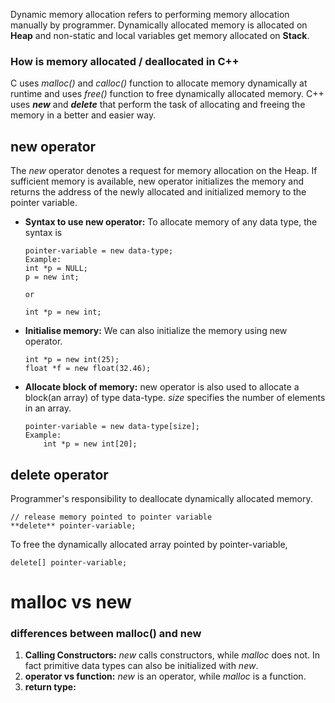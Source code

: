 Dynamic memory allocation refers to performing memory allocation manually by programmer. 
Dynamically allocated memory is allocated on **Heap** and non-static and local variables 
get memory allocated on **Stack**.

### How is memory allocated / deallocated in C++
C uses _malloc()_ and _calloc()_ function to allocate memory dynamically at runtime and 
uses _free()_ function to free dynamically allocated memory.
C++ uses _**new**_ and _**delete**_ that perform the task of allocating and freeing the 
memory in a better and easier way.

## new operator
The _new_ operator denotes a request for memory allocation on the Heap. If sufficient 
memory is available, new operator initializes the memory and returns the address of the 
newly allocated and initialized memory to the pointer variable.
* **Syntax to use new operator:** To allocate memory of any data type, the syntax is
    ```
    pointer-variable = new data-type;
    Example:
    int *p = NULL;
    p = new int;
    
    or

    int *p = new int;
    ```
* **Initialise memory:** We can also initialize the memory using new operator.
    ```
    int *p = new int(25);
    float *f = new float(32.46);
    ```
* **Allocate block of memory:** new operator is also used to allocate a block(an array) 
of type data-type. _size_ specifies the number of elements in an array.
    ```
    pointer-variable = new data-type[size];
    Example:
        int *p = new int[20];
    ```

## delete operator
Programmer's responsibility to deallocate dynamically allocated memory.
```
// release memory pointed to pointer variable
**delete** pointer-variable;
```
To free the dynamically allocated array pointed by pointer-variable,
```
delete[] pointer-variable;
```

# malloc vs new 
### differences between malloc() and new
1. **Calling Constructors:** _new_ calls constructors, while _malloc_ does not. In fact 
primitive data types can also be initialized with _new_.
1. **operator vs function:** _new_ is an operator, while _malloc_ is a function.
1. **return type:** 